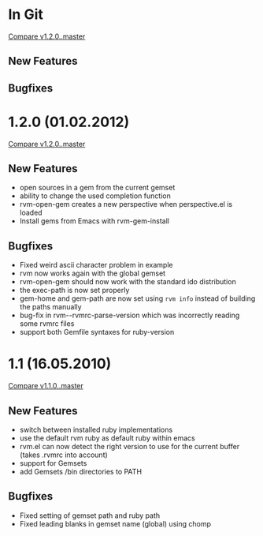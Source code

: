 # In Git

[Compare v1.2.0..master](https://github.com/senny/rvm.el/compare/1.2.0...master)

## New Features

## Bugfixes

# 1.2.0 (01.02.2012)

[Compare v1.2.0..master](https://github.com/senny/rvm.el/compare/1.1...1.2.0)

## New Features

* open sources in a gem from the current gemset
* ability to change the used completion function
* rvm-open-gem creates a new perspective when perspective.el is loaded
* Install gems from Emacs with rvm-gem-install

## Bugfixes

* Fixed weird ascii character problem in example
* rvm now works again with the global gemset
* rvm-open-gem should now work with the standard ido distribution
* the exec-path is now set properly
* gem-home and gem-path are now set using `rvm info` instead of building the paths manually
* bug-fix in rvm--rvmrc-parse-version which was incorrectly reading some rvmrc files
* support both Gemfile syntaxes for ruby-version

# 1.1 (16.05.2010)

[Compare v1.1.0..master](https://github.com/senny/rvm.el/compare/1.0...1.1)

## New Features

* switch between installed ruby implementations
* use the default rvm ruby as default ruby within emacs
* rvm.el can now detect the right version to use for the current buffer (takes .rvmrc into account)
* support for Gemsets
* add Gemsets /bin directories to PATH

## Bugfixes

* Fixed setting of gemset path and ruby path
* Fixed leading blanks in gemset name (global) using chomp
